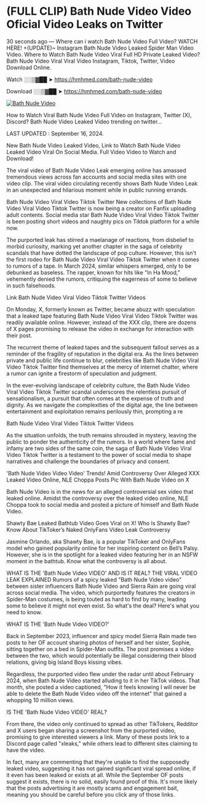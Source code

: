 # (FULL CLIP) Bath Nude Video Video Oficial Video Leaks on Twitter

30 seconds ago — Where can i watch Bath Nude Video Full Video? WATCH HERE! +(UPDATE)~ Instagram Bath Nude Video Leaked Spider Man Video Video. Where to Watch Bath Nude Video Viral Full HD Private Leaked Video? Bath Nude Video Viral Viral Video Instagram, Tiktok, Twitter, Video Download Online.

Watch ░░▒▓██ ➤ https://hmhmed.com/bath-nude-video

Download ░░▒▓██ ➤ https://hmhmed.com/bath-nude-video

[![Bath Nude Video](https://i.imgur.com/dJHk4Zq.gif)](https://hmhmed.com/bath-nude-video)

How to Watch Viral Bath Nude Video Full Video on Instagram, Twitter (X), Discord? Bath Nude Video Leaked Video trending on twitter...

LAST UPDATED : September 16, 2024.

New Bath Nude Video Leaked Video, Link to Watch Bath Nude Video Leaked Video Viral On Social Media. Full Video Video to Watch and Download!

The viral video of Bath Nude Video Leak emerging online has amassed tremendous views across fan accounts and social media sites with one video clip. The viral video circulating recently shows Bath Nude Video Leak in an unexpected and hilarious moment while in public running errands.

Bath Nude Video Viral Video Tiktok Twitter New collections of Bath Nude Video Viral Video Tiktok Twitter is now being a creator on Fanfix uploading adult contents. Social media star Bath Nude Video Viral Video Tiktok Twitter is been posting short videos and naughty pics on Tiktok platform for a while now.

The purported leak has stirred a maelanage of reactions, from disbelief to morbid curiosity, marking yet another chapter in the saga of celebrity scandals that have dotted the landscape of pop culture. However, this isn't the first rodeo for Bath Nude Video Viral Video Tiktok Twitter when it comes to rumors of a tape. In March 2024, similar whispers emerged, only to be debunked as baseless. The rapper, known for hits like "In Ha Mood," vehemently denied the rumors, critiquing the eagerness of some to believe in such falsehoods.

Link Bath Nude Video Viral Video Tiktok Twitter Videos

On Monday, X, formerly known as Twitter, became abuzz with speculation that a leaked tape featuring Bath Nude Video Viral Video Tiktok Twitter was readily available online. However, instead of the XXX clip, there are dozens of X pages promising to release the video in exchange for interaction with their post.

The recurrent theme of leaked tapes and the subsequent fallout serves as a reminder of the fragility of reputation in the digital era. As the lines between private and public life continue to blur, celebrities like Bath Nude Video Viral Video Tiktok Twitter find themselves at the mercy of internet chatter, where a rumor can ignite a firestorm of speculation and judgment.

In the ever-evolving landscape of celebrity culture, the Bath Nude Video Viral Video Tiktok Twitter scandal underscores the relentless pursuit of sensationalism, a pursuit that often comes at the expense of truth and dignity. As we navigate the complexities of the digital age, the line between entertainment and exploitation remains perilously thin, prompting a re

Bath Nude Video Viral Video Tiktok Twitter Videos

As the situation unfolds, the truth remains shrouded in mystery, leaving the public to ponder the authenticity of the rumors. In a world where fame and infamy are two sides of the same coin, the saga of Bath Nude Video Viral Video Tiktok Twitter is a testament to the power of social media to shape narratives and challenge the boundaries of privacy and consent.

'Bath Nude Video Video Video' Trends! Amid Controversy Over Alleged XXX Leaked Video Online, NLE Choppa Posts Pic With Bath Nude Video on X

Bath Nude Video is in the news for an alleged controversial sex video that leaked online. Amidst the controversy over the leaked video online, NLE Choppa took to social media and posted a picture of himself and Bath Nude Video.

Shawty Bae Leaked Bathtub Video Goes Viral on X! Who Is Shawty Bae? Know About TikToker’s Naked OnlyFans Video Leak Controversy

Jasmine Orlando, aka Shawty Bae, is a popular TikToker and OnlyFans model who gained popularity online for her inspiring content on Bell’s Palsy. However, she is in the spotlight for a leaked video featuring her in an NSFW moment in the bathtub. Know what the controversy is all about.

WHAT IS THE 'Bath Nude Video VIDEO' AND IS IT REAL? THE VIRAL VIDEO LEAK EXPLAINED Rumors of a spicy leaked "Bath Nude Video video" between sister influencers Bath Nude Video and Sierra Rain are going viral across social media. The video, which purportedly features the creators in Spider-Man costumes, is being touted as hard to find by many, leading some to believe it might not even exist. So what's the deal? Here's what you need to know.

WHAT IS THE 'Bath Nude Video VIDEO?'

Back in September 2023, influencer and spicy model Sierra Rain made two posts to her OF account sharing photos of herself and her sister, Sophie, sitting together on a bed in Spider-Man outfits. The post promises a video between the two, which would potentially be illegal considering their blood relations, giving big Island Boys kissing vibes.

Regardless, the purported video flew under the radar until about February 2024, when Bath Nude Video started alluding to it in her TikTok videos. That month, she posted a video captioned, "How it feels knowing I will never be able to delete the Bath Nude Video video off the internet" that gained a whopping 10 million views.

IS THE 'Bath Nude Video VIDEO' REAL?

From there, the video only continued to spread as other TikTokers, Redditor and X users began sharing a screenshot from the purported video, promising to give interested viewers a link. Many of these posts link to a Discord page called "xleaks," while others lead to different sites claiming to have the video.

In fact, many are commenting that they're unable to find the supposedly leaked video, suggesting it has not gained significant viral spread online, if it even has been leaked or exists at all. While the September OF posts suggest it exists, there is no solid, easily found proof of this. It's more likely that the posts advertising it are mostly scams and engagement bait, meaning you should be careful before you click any of those links.